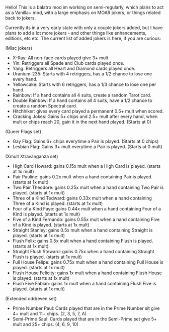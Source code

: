 Hello! This is a balatro mod im working on semi-regularly, which plans to act as a Vanilla+ mod, with a large emphasis on MOAR jokers, or things related back to jokers. 

Currently its in a very early state with only a couple jokers added, but I have plans to add a lot more jokers - and other things like enhancements, editions, etc etc.
The current list of added jokers is here, if you are curious:

(Misc jokers)
* X-Ray: All non-face cards played give 3+ mult
* Yin: Retriggers all Spade and Club cards played once.
* Yang: Retriggers all Heart and Diamond cards played once.
* Uranium-235: Starts with 4 retriggers, has a 1/2 chance to lose one every hand.
* Yellowcake: Starts with 6 retriggers, has a 1/3 chance to lose one per hand.
* Rainbow: If a hand contains all 4 suits, create a random Tarot card.
* Double Rainbow: If a hand contains all 4 suits, have a 1/2 chance to create a random Spectral card.
* Hitchhiker: gives every card played a permanent 0.5+ mult when scored.
* Cracking Jokes: Gains 5+ chips and 2.5+ mult after every hand, when mult or chips reach 20, gain it in the next hand played. (Starts at 0)

(Queer Flags set)
* Gay Flag: Gains 6+ chips everytime a Pair is played. (Starts at 0 chips)
* Lesbian Flag: Gains 3+ mult everytime a Pair is played. (Starts at 0 mult)

(Xmult Xtravanganza set)
* High Card Howard: gains 0.15x mult when a High Card is played. (starts at 1x mult)
* Pair Pauline: gains 0.2x mult when a hand containing Pair is played. (starts at 1x mult)
* Two Pair Theodore: gains 0.25x mult when a hand containing Two Pair is played. (starts at 1x mult)
* Three of a Kind Tedward: gains 0.33x mult when a hand containing Three of a Kind is played. (starts at 1x mult)
* Four of a Kind Faye: gains 0.44x mult when a hand containing Four of a Kind is played. (starts at 1x mult)
* Five of a Kind Fernando: gains 0.55x mult when a hand containing Five of a Kind is played. (starts at 1x mult)
* Straight Stanley: gains 0.5x mult when a hand containing Straight is played. (starts at 1x mult)
* Flush Felix: gains 0.5x mult when a hand containing Flush is played. (starts at 1x mult)
* Straight Flush Steward: gains 0.75x when a hand containing Straight Flush is played. (starts at 1x mult)
* Full House Felipe: gains 0.75x mult when a hand containing Full House is played. (starts at 1x mult)
* Flush House Felicity: gains 1x mult when a hand containing Flush House is played. (starts at 1x mult)
* Flush Five Fabian: gains 1x mult when a hand containing Flush Five is played. (starts at 1x mult)

(Extended odd/even set)
* Prime Number Paul: Cards played that are in the Prime Number sit give 4+ mult and 11+ chips. (2, 3, 5, 7, A)
* Semi-Prime Saul: Cards played that are in the Semi-Prime set give 5+ mult and 25+ chips. (4, 6, 9, 10)
